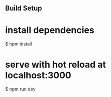 ## Build Setup

# install dependencies
$ npm install

# serve with hot reload at localhost:3000
$ npm run dev
